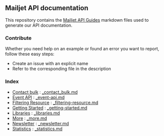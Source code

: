 ## Mailjet API documentation

This repository contains the <a href="http://dev.mailjet.com/guides/">Mailjet API Guides</a> markdown files used to generate our API documentation.

### Contribute

Whether you need help on an example or found an error you want to report,
follow these easy steps:
  - Create an issue with an explicit name
  - Refer to the corresponding file in the description

### Index

  - <a href="https://github.com/mailjet/api-documentation/blob/master/examples/_contacts_bulk.md">Contact bulk</a> : <a href="https://github.com/mailjet/api-documentation/blob/master/examples/_contacts_bulk.md">_contact_bulk.md</a>
  - <a href="https://github.com/mailjet/api-documentation/blob/master/examples/_contacts_bulk.md">Event API</a> : <a href="https://github.com/mailjet/api-documentation/blob/master/examples/_event-api.md">_event-api.md</a>
  - <a href="https://github.com/mailjet/api-documentation/blob/master/examples/_contacts_bulk.md">Filtering Resource</a> : <a href="https://github.com/mailjet/api-documentation/blob/master/examples/_filtering-resource.md">_filtering-resource.md</a>
  - <a href="https://github.com/mailjet/api-documentation/blob/master/examples/_contacts_bulk.md">Getting Started</a> : <a href="https://github.com/mailjet/api-documentation/blob/master/examples/_getting-started.md">_getting-started.md</a>
  - <a href="https://github.com/mailjet/api-documentation/blob/master/examples/_contacts_bulk.md">Libraries</a> : <a href="https://github.com/mailjet/api-documentation/blob/master/examples/_libraries.md">_libraries.md</a>
  - <a href="https://github.com/mailjet/api-documentation/blob/master/examples/_contacts_bulk.md">More</a> : <a href="https://github.com/mailjet/api-documentation/blob/master/examples/_more.md">_more.md</a>
  - <a href="https://github.com/mailjet/api-documentation/blob/master/examples/_contacts_bulk.md">Newsletter</a> : <a href="https://github.com/mailjet/api-documentation/blob/master/examples/_newsletter.md">_newsletter.md</a>
  - <a href="https://github.com/mailjet/api-documentation/blob/master/examples/_contacts_bulk.md">Statistics</a> : <a href="https://github.com/mailjet/api-documentation/blob/master/examples/_statistics.md">_statistics.md</a>
